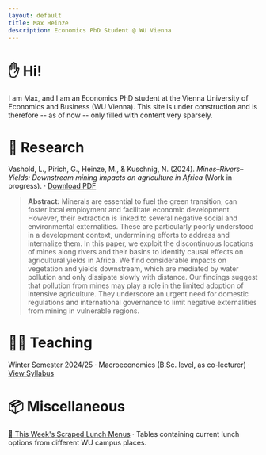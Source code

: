 ```yaml
---
layout: default
title: Max Heinze
description: Economics PhD Student @ WU Vienna
---
```


# ✋ Hi!

I am Max, and I am an Economics PhD student at the Vienna University of Economics and Business (WU Vienna). This site is under construction and is therefore -- as of now -- only filled with content very sparsely.

# 📝 Research

Vashold, L., Pirich, G., Heinze, M., & Kuschnig, N. (2024). *Mines–Rivers–Yields: Downstream mining impacts on agriculture in Africa* (Work in progress). · [Download PDF](assets/minesbasins.pdf)

> **Abstract:** Minerals are essential to fuel the green transition, can foster local employment and facilitate economic development. However, their extraction is linked to several negative social and environmental externalities. These are particularly poorly understood in a development context, undermining efforts to address and internalize them. In this paper, we exploit the discontinuous locations of mines along rivers and their basins to identify causal effects on agricultural yields in Africa. We find considerable impacts on vegetation and yields downstream, which are mediated by water pollution and only dissipate slowly with distance. Our findings suggest that pollution from mines may play a role in the limited adoption of intensive agriculture. They underscore an urgent need for domestic regulations and international governance to limit negative externalities from mining in vulnerable regions.

# 👨‍🏫 Teaching

Winter Semester 2024/25 · Macroeconomics (B.Sc. level, as co-lecturer) · [View Syllabus](https://vvz.wu.ac.at/cgi-bin/vvz.pl?C=L;I=2398;LV=3;L2=S;L3=S;U=H;S=24W;LANG=EN)


# 📦 Miscellaneous

[🥗 This Week's Scraped Lunch Menus](menu.md) · Tables containing current lunch options from different WU campus places.

